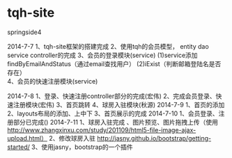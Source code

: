 tqh-site
========
springside4 

2014-7-7
1、tqh-site框架的搭建完成
2、使用tqh的会员模型，
	entity
	dao
	service
	controller的完成
3、会员的登录模块(service)
	(1)service添加findByEmailAndStatus（通过email查找用户）
	(2)iExist（判断邮箱登陆名是否存在）	
4、会员的快速注册模块(service)

2014-7-8
1、登录、快速注册controller部分的完成(宏伟)
2、完成会员登录、快速注册模块(宏伟)
3、首页跳转
4、球房入驻模块(秋源)
2014-7-9
1、首页的添加
2、layouts布局的添加、上中下
3、首页展示的完成
2014-7-10
1、会员登录、注册部分已完成()
2014-7-11
1、球房入驻完成  、图片预览、图片拖拽上传（使用 http://www.zhangxinxu.com/study/201109/html5-file-image-ajax-upload.html）
2、修改球房入驻 http://jasny.github.io/bootstrap/getting-started/
3、使用jasny，bootstrap的一个插件
